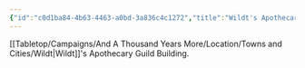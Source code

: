 ```yaml
---
{"id":"c0d1ba84-4b63-4463-a0bd-3a836c4c1272","title":"Wildt's Apothecary Guild Building","description":"Wildt's Apothecary Guild Building.","isCurrentLocation":true,"publish":true,"date_created":"Sunday, July 2nd 2023, 3:15:45 pm","date_modified":"Saturday, April 13th 2024, 11:44:57 pm","cssclasses":["mado-heading"],"path":"Tabletop/Campaigns/And A Thousand Years More/Location/Towns and Cities/Wildt/Wildt's Apothecary Guild Building.md","permalink":"/tabletop/campaigns/and-a-thousand-years-more/location/towns-and-cities/wildt/wildt-s-apothecary-guild-building/","PassFrontmatter":true}
---
```



[[Tabletop/Campaigns/And A Thousand Years More/Location/Towns and Cities/Wildt\|Wildt]]'s Apothecary Guild Building.
